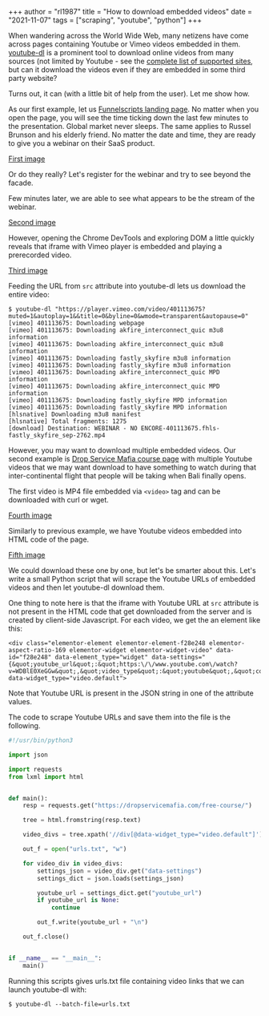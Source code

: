 +++
author = "rl1987"
title = "How to download embedded videos"
date = "2021-11-07"
tags = ["scraping", "youtube", "python"]
+++

When wandering across the World Wide Web, many netizens have come across pages containing Youtube or Vimeo videos embedded in them. [youtube-dl](https://youtube-dl.org/) is a prominent tool to download online videos from many sources (not limited by Youtube - see the [complete list of supported sites](https://ytdl-org.github.io/youtube-dl/supportedsites.html), but can it download the videos even if they are embedded in some third party website? 

Turns out, it can (with a little bit of help from the user). Let me show how.

As our first example, let us [Funnelscripts landing page](https://funnelscripts.com/funnelscripts-webclass). No matter when you open the page, you will see the time ticking down the last few minutes to the presentation. Global market never sleeps. The same applies to Russel Brunson and his elderly friend. No matter the date and time, they are ready to give you a webinar on their SaaS product.

[First image](/2021-11-11_17.31.39.png)

Or do they really? Let's register for the webinar and try to see beyond the facade.

Few minutes later, we are able to see what appears to be the stream of the webinar.

[Second image](/2021-11-11_17.43.12.png)

However, opening the Chrome DevTools and exploring DOM a little quickly reveals that iframe with Vimeo player is embedded and playing a prerecorded video.

[Third image](/2021-11-11_17.43.44.png)

Feeding the URL from `src` attribute into youtube-dl lets us download the entire video:

```
$ youtube-dl "https://player.vimeo.com/video/401113675?muted=1&autoplay=1&&title=0&byline=0&wmode=transparent&autopause=0"
[vimeo] 401113675: Downloading webpage
[vimeo] 401113675: Downloading akfire_interconnect_quic m3u8 information
[vimeo] 401113675: Downloading akfire_interconnect_quic m3u8 information
[vimeo] 401113675: Downloading fastly_skyfire m3u8 information
[vimeo] 401113675: Downloading fastly_skyfire m3u8 information
[vimeo] 401113675: Downloading akfire_interconnect_quic MPD information
[vimeo] 401113675: Downloading akfire_interconnect_quic MPD information
[vimeo] 401113675: Downloading fastly_skyfire MPD information
[vimeo] 401113675: Downloading fastly_skyfire MPD information
[hlsnative] Downloading m3u8 manifest
[hlsnative] Total fragments: 1275
[download] Destination: WEBINAR - NO ENCORE-401113675.fhls-fastly_skyfire_sep-2762.mp4
```

However, you may want to download multiple embedded videos. Our second example is [Drop Service Mafia course page](https://dropservicemafia.com/free-course/) with multiple Youtube videos that we may want download to have something to watch during that inter-continental flight that people will be taking when Bali finally opens.

The first video is MP4 file embedded via `<video>` tag and can be downloaded with curl or wget.

[Fourth image](/2021-11-11_18.09.37.png)

Similarly to previous example, we have Youtube videos embedded into HTML code of the page.

[Fifth image](/2021-11-11_18.09.37.png)

We could download these one by one, but let's be smarter about this. Let's write a small Python script that will scrape the Youtube URLs of embedded videos and then let youtube-dl download them.

One thing to note here is that the iframe with Youtube URL at `src` attribute is not present in the HTML code that get downloaded from the server and is created by client-side Javascript. For each video, we get the an element like this:

```
<div class="elementor-element elementor-element-f28e248 elementor-aspect-ratio-169 elementor-widget elementor-widget-video" data-id="f28e248" data-element_type="widget" data-settings="{&quot;youtube_url&quot;:&quot;https:\/\/www.youtube.com\/watch?v=WDBlE0XeGGw&quot;,&quot;video_type&quot;:&quot;youtube&quot;,&quot;controls&quot;:&quot;yes&quot;,&quot;aspect_ratio&quot;:&quot;169&quot;}" data-widget_type="video.default">
```

Note that Youtube URL is present in the JSON string in one of the attribute values.

The code to scrape Youtube URLs and save them into the file is the following.

```python
#!/usr/bin/python3

import json

import requests
from lxml import html


def main():
    resp = requests.get("https://dropservicemafia.com/free-course/")

    tree = html.fromstring(resp.text)

    video_divs = tree.xpath('//div[@data-widget_type="video.default"]')

    out_f = open("urls.txt", "w")

    for video_div in video_divs:
        settings_json = video_div.get("data-settings")
        settings_dict = json.loads(settings_json)

        youtube_url = settings_dict.get("youtube_url")
        if youtube_url is None:
            continue

        out_f.write(youtube_url + "\n")

    out_f.close()


if __name__ == "__main__":
    main()
```

Running this scripts gives urls.txt file containing video links that we can launch youtube-dl with:

```
$ youtube-dl --batch-file=urls.txt
```

